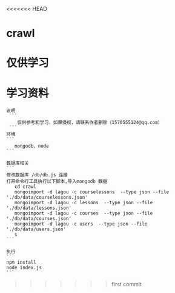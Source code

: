 <<<<<<< HEAD
# crawl
仅供学习
=======
# 学习资料

    说明
     ```
        仅供参考和学习，如果侵权，请联系作者删除（1570555124@qq.com）
     ```
    环境
    ```
       mongodb、node 
    ```
    
    数据库相关  
    ```
    修改数据库 /db/db.js 连接
    打开命令行工具执行以下脚本,导入mongodb 数据
       cd crawl
       mongoimport -d lagou -c courselessons  --type json --file './db/data/courselessons.json'
       mongoimport -d lagou -c lessons  --type json --file './db/data/lessons.json'
       mongoimport -d lagou -c courses  --type json --file './db/data/courses.json'
       mongoimport -d lagou -c users  --type json --file './db/data/users.json'
       s
    ```
    
    执行
    ```
    npm install 
    node index.js
    ```
>>>>>>> first commit
